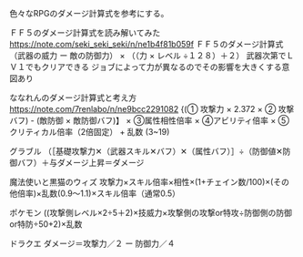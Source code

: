 色々なRPGのダメージ計算式を参考にする。

ＦＦ５のダメージ計算式を読み解いてみた
https://note.com/seki_seki_seki/n/ne1b4f81b059f
ＦＦ５のダメージ計算式
（武器の威力 ー 敵の防御力） × （（力 × レベル ÷１２８）＋２）
武器次第でＬＶ１でもクリアできる
ジョブによって力が異なるのでその影響を大きくする意図あり

ななれんのダメージ計算式と考え方
https://note.com/7renlabo/n/ne9bcc2291082
{(① 攻撃力 × 2.372 × ② 攻撃バフ) - (敵防御 × 敵防御バフ)】 × ③属性相性倍率 × ④アビリティ倍率 × ⑤ クリティカル倍率（2倍固定） + 乱数 (3~19)

グラブル
（［基礎攻撃力✕（武器スキル✕バフ）✕（属性バフ）］÷（防御値✕防御バフ）＋与ダメージ上昇＝ダメージ

魔法使いと黒猫のウィズ
攻撃力×スキル倍率×相性×(1+チェイン数/100)×(その他倍率)×乱数(0.9～1.1)×スキル倍率（通常0.5）

ポケモン
((攻撃側レベル×2÷5＋2)×技威力×攻撃側の攻撃or特攻÷防御側の防御or特防÷50+2)×乱数

ドラクエ
ダメージ＝攻撃力／２ ー 防御力／４




